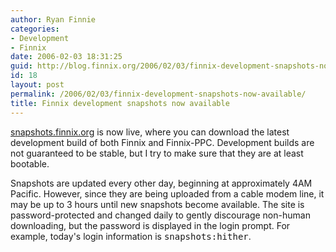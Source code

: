 ```yaml
---
author: Ryan Finnie
categories:
- Development
- Finnix
date: 2006-02-03 18:31:25
guid: http://blog.finnix.org/2006/02/03/finnix-development-snapshots-now-available/
id: 18
layout: post
permalink: /2006/02/03/finnix-development-snapshots-now-available/
title: Finnix development snapshots now available
---
```

[snapshots.finnix.org](http://snapshots.finnix.org/) is now live, where you can download the latest development build of both Finnix and Finnix-PPC. Development builds are not guaranteed to be stable, but I try to make sure that they are at least bootable.

Snapshots are updated every other day, beginning at approximately 4AM Pacific. However, since they are being uploaded from a cable modem line, it may be up to 3 hours until new snapshots become available. The site is password-protected and changed daily to gently discourage non-human downloading, but the password is displayed in the login prompt. For example, today's login information is <tt>snapshots:hither</tt>.
